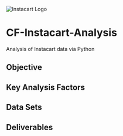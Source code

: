 ![Instacart Logo](https://github.com/jawattay/CF-Instacart-Analysis/assets/162839921/06a127de-f0dd-4918-822f-27a0823f05de)
# CF-Instacart-Analysis
Analysis of Instacart data via Python
## Objective
## Key Analysis Factors
## Data Sets
## Deliverables
